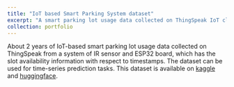 ```yaml
---
title: "IoT based Smart Parking System dataset"
excerpt: "A smart parking lot usage data collected on ThingSpeak IoT cloud platform<br/><img src='/images/iotsps-dataset-cover.png'>"
collection: portfolio
---
```


About 2 years of IoT-based smart parking lot usage data collected on ThingSpeak from a system of IR sensor and ESP32 board, which has the slot availability information with respect to timestamps. The dataset can be used for time-series prediction tasks. This dataset is available on [kaggle](https://www.kaggle.com/datasets/suwesh/iot-based-smart-parking-system-dataset) and [huggingface](https://huggingface.co/datasets/suwesh/IoT-based-SmartParkingSystem-dataset).
